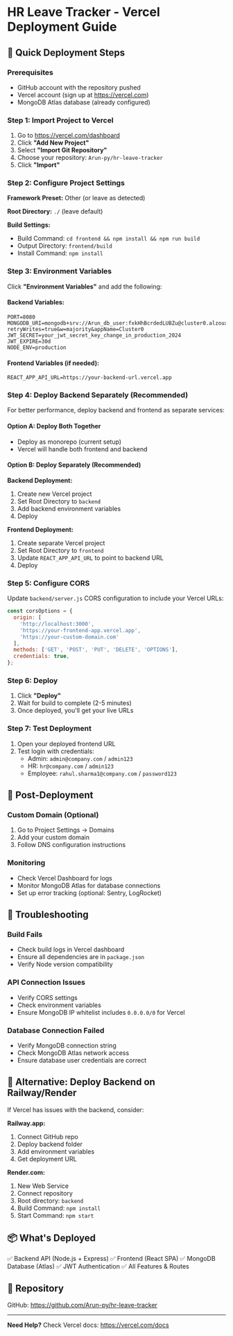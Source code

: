 # HR Leave Tracker - Vercel Deployment Guide

## 🚀 Quick Deployment Steps

### Prerequisites
- GitHub account with the repository pushed
- Vercel account (sign up at https://vercel.com)
- MongoDB Atlas database (already configured)

### Step 1: Import Project to Vercel

1. Go to https://vercel.com/dashboard
2. Click **"Add New Project"**
3. Select **"Import Git Repository"**
4. Choose your repository: `Arun-py/hr-leave-tracker`
5. Click **"Import"**

### Step 2: Configure Project Settings

**Framework Preset:** Other (or leave as detected)

**Root Directory:** `./` (leave default)

**Build Settings:**
- Build Command: `cd frontend && npm install && npm run build`
- Output Directory: `frontend/build`
- Install Command: `npm install`

### Step 3: Environment Variables

Click **"Environment Variables"** and add the following:

#### Backend Variables:
```
PORT=8080
MONGODB_URI=mongodb+srv://Arun_db_user:fxkHhBcrdedLUBZu@cluster0.alzouxa.mongodb.net/hr_leave_tracker?retryWrites=true&w=majority&appName=Cluster0
JWT_SECRET=your_jwt_secret_key_change_in_production_2024
JWT_EXPIRE=30d
NODE_ENV=production
```

#### Frontend Variables (if needed):
```
REACT_APP_API_URL=https://your-backend-url.vercel.app
```

### Step 4: Deploy Backend Separately (Recommended)

For better performance, deploy backend and frontend as separate services:

#### Option A: Deploy Both Together
- Deploy as monorepo (current setup)
- Vercel will handle both frontend and backend

#### Option B: Deploy Separately (Recommended)

**Backend Deployment:**
1. Create new Vercel project
2. Set Root Directory to `backend`
3. Add backend environment variables
4. Deploy

**Frontend Deployment:**
1. Create separate Vercel project
2. Set Root Directory to `frontend`
3. Update `REACT_APP_API_URL` to point to backend URL
4. Deploy

### Step 5: Configure CORS

Update `backend/server.js` CORS configuration to include your Vercel URLs:

```javascript
const corsOptions = {
  origin: [
    'http://localhost:3000',
    'https://your-frontend-app.vercel.app',
    'https://your-custom-domain.com'
  ],
  methods: ['GET', 'POST', 'PUT', 'DELETE', 'OPTIONS'],
  credentials: true,
};
```

### Step 6: Deploy

1. Click **"Deploy"**
2. Wait for build to complete (2-5 minutes)
3. Once deployed, you'll get your live URLs

### Step 7: Test Deployment

1. Open your deployed frontend URL
2. Test login with credentials:
   - Admin: `admin@company.com` / `admin123`
   - HR: `hr@company.com` / `admin123`
   - Employee: `rahul.sharma1@company.com` / `password123`

## 📝 Post-Deployment

### Custom Domain (Optional)
1. Go to Project Settings → Domains
2. Add your custom domain
3. Follow DNS configuration instructions

### Monitoring
- Check Vercel Dashboard for logs
- Monitor MongoDB Atlas for database connections
- Set up error tracking (optional: Sentry, LogRocket)

## 🔧 Troubleshooting

### Build Fails
- Check build logs in Vercel dashboard
- Ensure all dependencies are in `package.json`
- Verify Node version compatibility

### API Connection Issues
- Verify CORS settings
- Check environment variables
- Ensure MongoDB IP whitelist includes `0.0.0.0/0` for Vercel

### Database Connection Failed
- Verify MongoDB connection string
- Check MongoDB Atlas network access
- Ensure database user credentials are correct

## 🎯 Alternative: Deploy Backend on Railway/Render

If Vercel has issues with the backend, consider:

**Railway.app:**
1. Connect GitHub repo
2. Deploy backend folder
3. Add environment variables
4. Get deployment URL

**Render.com:**
1. New Web Service
2. Connect repository
3. Root directory: `backend`
4. Build Command: `npm install`
5. Start Command: `npm start`

## 📦 What's Deployed

✅ Backend API (Node.js + Express)
✅ Frontend (React SPA)
✅ MongoDB Database (Atlas)
✅ JWT Authentication
✅ All Features & Routes

## 🔗 Repository

GitHub: https://github.com/Arun-py/hr-leave-tracker

---

**Need Help?** Check Vercel docs: https://vercel.com/docs

